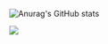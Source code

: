 ![Anurag's GitHub stats](https://github-readme-stats.vercel.app/api?username=sn1ckeers&show_icons=true&theme=blue)

![](https://komarev.com/ghpvc/?username=sn1ckeers&color=blue)
